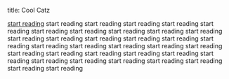 title: Cool Catz

[start reading] start reading start reading start reading start reading start reading start reading 
start reading start reading start reading start reading start reading start reading start reading
start reading start reading start reading start reading start reading start reading start reading
start reading start reading start reading start reading start reading start reading start reading
start reading start reading start reading start reading start reading start reading start reading


[start reading]: ruler.md
